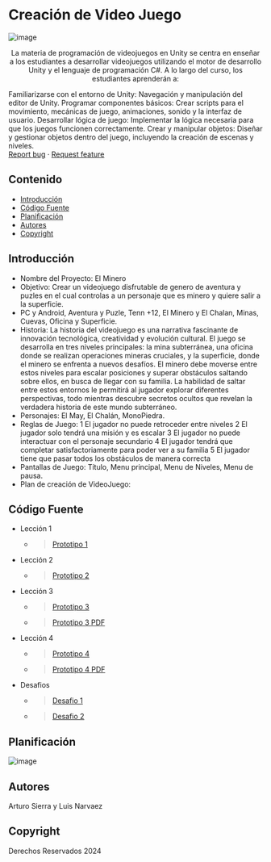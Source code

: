 # Creación de Video Juego
![image](https://github.com/user-attachments/assets/f79af09d-176a-4063-b8f7-9c1ab1d38888)
<p align="center">
      <p align="center">
    La materia de programación de videojuegos en Unity se centra en enseñar a los estudiantes a desarrollar videojuegos utilizando     el motor de desarrollo Unity y el lenguaje de programación C#. A lo largo del curso, los estudiantes aprenderán a:

  Familiarizarse con el entorno de Unity: Navegación y manipulación del editor de Unity.
  Programar componentes básicos: Crear scripts para el movimiento, mecánicas de juego, animaciones, sonido y la interfaz de usuario.
  Desarrollar lógica de juego: Implementar la lógica necesaria para que los juegos funcionen correctamente.
  Crear y manipular objetos: Diseñar y gestionar objetos dentro del juego, incluyendo la creación de escenas y niveles.
    <br>
    <a href="https://reponame/issues/new?template=bug.md">Report bug</a>
    ·
    <a href="https://reponame/issues/new?template=feature.md&labels=feature">Request feature</a>
  </p>
</p>


## Contenido

- [Introducción](#introducción)
- [Código Fuente](#código-fuente)
- [Planificación](#planificación)
- [Autores](#autores)
- [Copyright](#copyright)


## Introducción

- Nombre del Proyecto: El Minero
- Objetivo: Crear un videojuego disfrutable de genero de aventura y puzles en el cual controlas a un personaje que es minero y quiere salir a la superficie.
- PC y Android, Aventura y Puzle, Tenn +12, El Minero y El Chalan, Minas, Cuevas, Oficina y Superficie.
- Historia: La historia del videojuego es una narrativa fascinante de innovación 
tecnológica, creatividad y evolución cultural. 
El juego se desarrolla en tres niveles principales: la mina subterránea, una oficina donde se realizan operaciones mineras cruciales, y la superficie, donde el minero se enfrenta a nuevos desafíos. El minero debe moverse entre estos niveles para escalar posiciones y superar obstáculos saltando sobre ellos, en busca de llegar con su familia. La habilidad de saltar entre estos entornos le permitirá al jugador explorar diferentes perspectivas, todo mientras descubre secretos ocultos que revelan la verdadera historia de este mundo subterráneo.
- Personajes: El May, El Chalán, MonoPiedra.
- Reglas de Juego:
1 El jugador no puede retroceder entre niveles
2 El jugador solo tendrá una misión y es escalar
3 El jugador no puede interactuar con el personaje secundario
4 El jugador tendrá que completar satisfactoriamente para poder ver a su familia
5 El jugador tiene que pasar todos los obstáculos de manera correcta
- Pantallas de Juego: Título, Menu principal, Menu de Niveles, Menu de pausa.
- Plan de creación de VideoJuego: 

## Código Fuente

* Lección 1
  * >  <a href="https://drive.google.com/drive/folders/1zufoKnRSEIl3rteA2iryR4t8hbT82vcn?usp=drive_link">Prototipo 1</a>
* Lección 2
  * >  <a href="https://drive.google.com/drive/folders/1Ybg7eJWiR7iaC1Twu0TONEcwO6SgrC7H?usp=drive_link">Prototipo 2</a>
* Lección 3
  * >  <a href="https://drive.google.com/drive/folders/1aQRBWJ_Egr4Nhq5g4xbuEVs4ex3prtEZ?usp=drive_link">Prototipo 3</a>
  * >  <a href="https://drive.google.com/drive/folders/1aQRBWJ_Egr4Nhq5g4xbuEVs4ex3prtEZ?usp=drive_link">Prototipo 3 PDF</a>
* Lección 4
  * >  <a href="https://drive.google.com/drive/folders/1_lHE-niFz1UQIGDjjZ82WMjY-aNQbuG3?usp=sharing_link">Prototipo 4</a>
  * >  <a href="https://drive.google.com/drive/folders/1aQRBWJ_Egr4Nhq5g4xbuEVs4ex3prtEZ?usp=drive_link">Prototipo 4 PDF</a>
* Desafios
  * >  <a href="https://drive.google.com/drive/folders/1Y1YFTRD7MQ1wFgvnFx6RPU5kH2_OmqXl?usp=drive_link">Desafio 1</a>
  * >  <a href="https://drive.google.com/drive/folders/1IAvXR4-Xwcm-woELRNRoewsVm8v6g9MC?usp=drive_link">Desafio 2</a>

## Planificación

![image](https://github.com/user-attachments/assets/5a90905a-a1e1-4abd-b016-8907f4a27894)


## Autores
Arturo Sierra y Luis Narvaez

## Copyright
Derechos Reservados 2024
